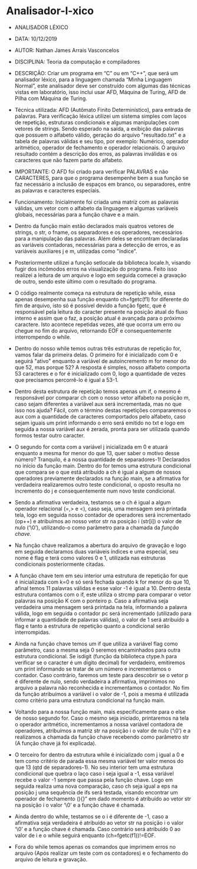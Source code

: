 # Analisador-l-xico

 * ANALISADOR LÉXICO
 
 * DATA: 10/12/2019
 * AUTOR: Nathan James Arrais Vasconcelos
 * DISCIPLINA: Teoria da computação e compiladores
 * DESCRIÇÃO: Criar um programa em “C” ou em “C++”, que será um analisador léxico, para a linguagem chamada “Minha Linguagem Normal”, este analisador deve ser construído com algumas das técnicas vistas em laboratório, isso inclui usar AFD, Máquina de Turing, AFD de Pilha com Máquina de Turing.
 * Técnica utilizada:  AFD (Autômato Finito Determinístico), para entrada de palavras. Para verificação léxica utilizei um sistema simples com laços de repetição, estruturas condicionais e algumas manipulações com vetores de strings. Sendo esperado na saída, a exibição das palavras que possuem o alfabeto válido, geração do arquivo "resultado.txt" e a tabela de palavras válidas e seu tipo, por exemplo: Numérico, operador aritmético, operador de fechamento e operador relacionais. O arquivo resultado contém a descrição dos erros, as palavras inválidas e os caracteres que não fazem parte do alfabeto.
 * IMPORTANTE: O AFD foi criado para verificar PALAVRAS e não CARACTERES, para que o programa desempenhe bem a sua função se faz necessário a inclusão de espaços em branco, ou separadores, entre as palavras e caracteres especiais.
 * Funcionamento: Inicialmente foi criada uma matriz com as palavras válidas, um vetor com o alfabeto da linguagem e algumas variáveis globais, necessárias para a função chave e a main.
* Dentro da função main estão declarados mais quatros vetores de strings, o str, o fname, os separadores e os operadores, necessários para a manipulação das palavras. Além deles se encontram declaradas as variáveis contadoras, necessárias para a detecção de erros, e as variáveis auxiliares j e m, utilizadas como "índice".
* Posteriormente utilizei a função setlocale da biblioteca locale.h, visando fugir dos incômodos erros na visualização do programa. Feito isso realizei a leitura de um arquivo e logo em seguida comecei a gravação de outro, sendo este último com o resultado do programa.
* O código realmente começa na estrutura de repetição while, essa apenas desempenha sua função enquanto ch=fgetc(f1) for diferente do fim de arquivo, isto só é possível devido a função fgetc, que é responsável pela leitura do caracter presente na posição atual do fluxo interno e assim que o faz, a posição atual é avançada para o próximo caractere. Isto acontece repetidas vezes, até que ocorra um erro ou chegue no fim do arquivo, retornando EOF e consequentemente interrompendo o while.
* Dentro do nosso while temos outras três estruturas de repetição for, vamos falar da primeira delas. O primeiro for é inicializado com 0 e seguirá  "ativo" enquanto a variável de autoincremento m for menor do que 52, mas porque 52? A resposta é simples, nosso alfabeto comporta 53 caracteres e o for é inicializado com 0, logo a quantidade de vezes que precisamos percorrê-lo é igual a 53-1.
* Dentro desta estrutura de repetição temos apenas um if, o mesmo é responsável por comparar ch com o nosso vetor alfabeto na posição m, caso sejam diferentes a variável aux será incrementada, mas no que isso nos ajuda?  Fácil, com o término destas repetições compararemos o aux com a quantidade de caracteres comportados pelo alfabeto, caso sejam iguais um print informando o erro será emitido no txt e logo em seguida a nossa variável aux é zerada, pronta para ser utilizada quando formos testar outro caracter.
* O segundo for conta com a variável j inicializada em 0 e atuará enquanto a mesma for menor do que 13, quer saber o motivo desse número? Tranquilo, é a nossa quantidade de separadores-1! Declarados no início da função main. Dentro do for temos uma estrutura condicional que compara se o que está atribuído a ch é igual a algum de nossos operadores previamente declarados na função main, se a afirmativa for verdadeira realizaremos outro teste condicional, o oposto resulta no incremento do j e consequentemente num novo teste condicional.
* Sendo a afirmativa verdadeira, testamos se o ch é igual a algum operador relacional (=,> e <), caso seja, uma mensagem será printada tela, logo em seguida nosso contador de operadores será incrementado (op++) e atribuímos ao nosso vetor str na posição i (str[i]) o valor de nulo (‘\0’),  utilizando-o como parâmetro para a chamada da *função chave.*
* Na função chave realizamos a abertura do arquivo de gravação e logo em seguida declaramos duas variáveis índices e uma especial, seu nome é flag e terá como valores 0 e 1, utilizada nas estruturas condicionais posteriormente citadas.  
* A função chave tem em seu interior uma estrutura de repetição for que é inicializada com k=0 e só será fechada quando k for menor do que 10, afinal temos 11 palavras válidas e esse valor -1 é igual a 10. Dentro desta estrutura contamos com o if, este utiliza o strcmp para comparar o vetor palavras na posição K com o ponteiro p. Caso a afirmativa seja verdadeira uma mensagem será printada na tela, informando a palavra válida, logo em seguida o contador pc será incrementado (utilizado para informar a quantidade de palavras válidas), o valor de 1 será atribuído a flag e tanto a estrutura de repetição quanto a condicional serão interrompidas.
* Ainda na função chave temos um if que utiliza a variável flag como parâmetro, caso a mesma seja 0 seremos encaminhados para outra estrutura condicional. Se isdigit (função da biblioteca ctype.h para verificar se o caracter é um dígito decimal) for verdadeiro, emitiremos um print informando se tratar de um número e incrementamos o contador. Caso contrário, faremos um teste para descobrir se o vetor p é diferente de nulo, sendo verdadeira a afirmativa, imprimimos no arquivo a palavra não reconhecida e incrementamos o contador. No fim da função atribuímos a variável i o valor de -1, pois a mesma é utilizada como critério para uma estrutura condicional na função main.
* Voltando para a nossa função main, mais especificamente para o else de nosso segundo for. Caso o mesmo seja iniciado, printaremos na tela o operador aritmético, incrementamos a nossa variável contadora de operadores, atribuímos a matriz str na posição i o valor de nulo (‘\0’) e a realizamos a chamada da função chave recebendo como parâmetro str (A função chave já foi explicada).
* O terceiro for dentro da estrutura while é inicializado com j igual a 0 e tem como critério de parada essa mesma variável ter valor menos do que 13 (qtd de separadores-1). No seu interior tem uma estrutura condicional que quebra o laço caso i seja igual a -1, essa variável recebe o valor -1 sempre que passa pela função chave. Logo em seguida realiza uma nova comparação, caso ch seja igual a eps na posição j uma sequência de ifs será testada, visando encontrar um operador de fechamento (){}” em dado momento é atribuído ao vetor str na posição i o valor ‘\0’ e a função chave é chamada.
* Ainda dentro do while, testamos se o i é diferente de -1, caso a afirmativa seja verdadeira é atribuído ao vetor str na posição i o valor ‘\0’ e a função chave é chamada. Caso contrário será atribuído 0 ao valor de i e o while seguirá enquanto (ch=fgetc(f1))!=EOF.
* Fora do while temos apenas os comandos que imprimem erros no arquivo (Após realizar um teste com os contadores) e o fechamento do arquivo de leitura e gravação.


